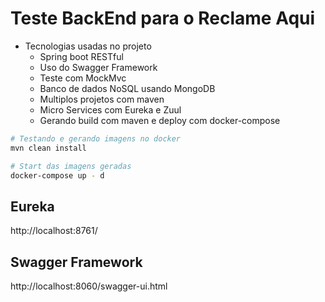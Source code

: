 # Teste BackEnd para o Reclame Aqui #

* Tecnologias usadas no projeto
    - Spring boot RESTful
    - Uso do Swagger Framework
    - Teste com MockMvc
    - Banco de dados NoSQL usando MongoDB
    - Multiplos projetos com maven
    - Micro Services com Eureka e Zuul
    - Gerando build com maven e deploy com docker-compose

```sh
# Testando e gerando imagens no docker
mvn clean install

# Start das imagens geradas
docker-compose up - d
```

## Eureka ##
http://localhost:8761/

## Swagger Framework ##
http://localhost:8060/swagger-ui.html

